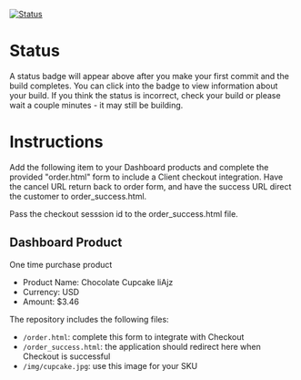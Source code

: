 [![Status](https://img.shields.io/badge/status-BUILDING%20COMMIT:%209f5df482bc9e250af872fdb134d544333640d938-yellow.svg)](https://github.com/crowdbotics-challenges/bakery_scaffold_0siyrTLvKD5aSYRC/commit/9f5df482bc9e250af872fdb134d544333640d938)


# Status

A status badge will appear above after you make your first commit and the build completes. You can click into the badge to view information about your build. If you think the status is incorrect, check your build or please wait a couple minutes - it may still be building.

# Instructions

Add the following item to your Dashboard products and complete the provided "order.html" form to include a Client checkout integration. Have the cancel URL return back to order form, and have the success URL direct the customer to order_success.html.

Pass the checkout sesssion id to the order_success.html file.

## Dashboard Product
One time purchase product
* Product Name: Chocolate Cupcake liAjz
* Currency: USD
* Amount: $3.46

The repository includes the following files:
* `/order.html`: complete this form to integrate with Checkout
* `/order_success.html`: the application should redirect here when Checkout is successful
* `/img/cupcake.jpg`: use this image for your SKU
